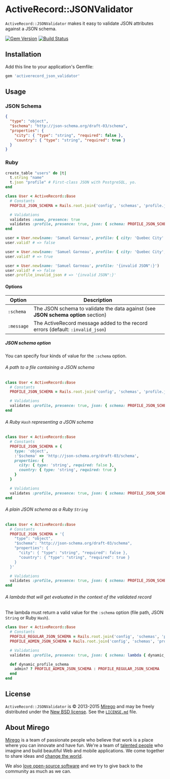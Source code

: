 # ActiveRecord::JSONValidator

`ActiveRecord::JSONValidator` makes it easy to validate JSON attributes against a JSON schema.

[![Gem Version](http://img.shields.io/gem/v/activerecord_json_validator.svg)](https://rubygems.org/gems/activerecord_json_validator)
[![Build Status](http://img.shields.io/travis/mirego/activerecord_json_validator.svg)](https://travis-ci.org/mirego/activerecord_json_validator)

## Installation

Add this line to your application's Gemfile:

```ruby
gem 'activerecord_json_validator'
```

## Usage

### JSON Schema

```json
{
  "type": "object",
  "$schema": "http://json-schema.org/draft-03/schema",
  "properties": {
    "city": { "type": "string", "required": false },
    "country": { "type": "string", "required": true }
  }
}
```

### Ruby

```ruby
create_table "users" do |t|
  t.string "name"
  t.json "profile" # First-class JSON with PostgreSQL, yo.
end

class User < ActiveRecord::Base
  # Constants
  PROFILE_JSON_SCHEMA = Rails.root.join('config', 'schemas', 'profile.json_schema').to_s

  # Validations
  validates :name, presence: true
  validates :profile, presence: true, json: { schema: PROFILE_JSON_SCHEMA }
end

user = User.new(name: 'Samuel Garneau', profile: { city: 'Quebec City' })
user.valid? # => false

user = User.new(name: 'Samuel Garneau', profile: { city: 'Quebec City', country: 'Canada' })
user.valid? # => true

user = User.new(name: 'Samuel Garneau', profile: '{invalid JSON":}')
user.valid? # => false
user.profile_invalid_json # => '{invalid JSON":}'
```

#### Options

| Option     | Description
|------------|-----------------------------------------------------
| `:schema`  | The JSON schema to validate the data against (see **JSON schema option** section)
| `:message` | The ActiveRecord message added to the record errors (default: `:invalid_json`)

##### JSON schema option

You can specify four kinds of value for the `:schema` option.

###### A path to a file containing a JSON schema

```ruby
class User < ActiveRecord::Base
  # Constants
  PROFILE_JSON_SCHEMA = Rails.root.join('config', 'schemas', 'profile.json_schema').to_s

  # Validations
  validates :profile, presence: true, json: { schema: PROFILE_JSON_SCHEMA }
end
```

###### A Ruby `Hash` representing a JSON schema

```ruby
class User < ActiveRecord::Base
  # Constants
  PROFILE_JSON_SCHEMA = {
    type: 'object',
    :'$schema' => 'http://json-schema.org/draft-03/schema',
    properties: {
      city: { type: 'string', required: false },
      country: { type: 'string', required: true }
    }
  }

  # Validations
  validates :profile, presence: true, json: { schema: PROFILE_JSON_SCHEMA }
end
```

###### A plain JSON schema as a Ruby `String`

```ruby
class User < ActiveRecord::Base
  # Constants
  PROFILE_JSON_SCHEMA = '{
    "type": "object",
    "$schema": "http://json-schema.org/draft-03/schema",
    "properties": {
      "city": { "type": "string", "required": false },
      "country": { "type": "string", "required": true }
    }
  }'

  # Validations
  validates :profile, presence: true, json: { schema: PROFILE_JSON_SCHEMA }
end
```

###### A lambda that will get evaluated in the context of the validated record

The lambda must return a valid value for the `:schema` option (file path, JSON `String` or Ruby `Hash`).

```ruby
class User < ActiveRecord::Base
  # Constants
  PROFILE_REGULAR_JSON_SCHEMA = Rails.root.join('config', 'schemas', 'profile.json_schema').to_s
  PROFILE_ADMIN_JSON_SCHEMA = Rails.root.join('config', 'schemas', 'profile_admin.json_schema').to_s

  # Validations
  validates :profile, presence: true, json: { schema: lambda { dynamic_profile_schema } }

  def dynamic_profile_schema
    admin? ? PROFILE_ADMIN_JSON_SCHEMA : PROFILE_REGULAR_JSON_SCHEMA
  end
end
```

## License

`ActiveRecord::JSONValidator` is © 2013-2015 [Mirego](http://www.mirego.com) and may be freely distributed under the [New BSD license](http://opensource.org/licenses/BSD-3-Clause).  See the [`LICENSE.md`](https://github.com/mirego/activerecord_json_validator/blob/master/LICENSE.md) file.

## About Mirego

[Mirego](http://mirego.com) is a team of passionate people who believe that work is a place where you can innovate and have fun. We're a team of [talented people](http://life.mirego.com) who imagine and build beautiful Web and mobile applications. We come together to share ideas and [change the world](http://mirego.org).

We also [love open-source software](http://open.mirego.com) and we try to give back to the community as much as we can.
